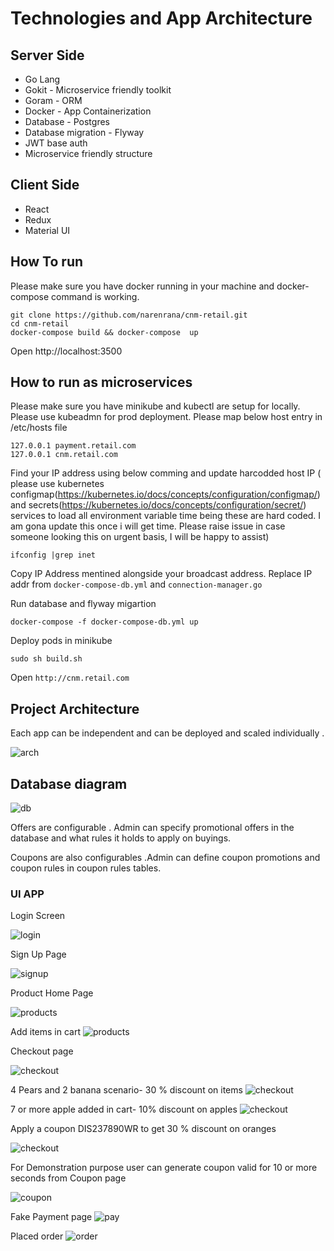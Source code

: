 # Technologies and App Architecture

## Server Side

- Go Lang
- Gokit - Microservice friendly toolkit
- Goram - ORM
- Docker - App Containerization
- Database - Postgres
- Database migration - Flyway
- JWT base auth
- Microservice friendly structure

## Client Side

- React
- Redux
- Material UI

## How To run

Please make sure you have docker running in your machine and docker-compose command is working.

```
git clone https://github.com/narenrana/cnm-retail.git
cd cnm-retail
docker-compose build && docker-compose  up
```
Open http://localhost:3500

## How to run as microservices

Please make sure you have minikube and kubectl are setup for locally. Please use kubeadmn for prod deployment.
Please map below host entry in /etc/hosts file
```
127.0.0.1 payment.retail.com
127.0.0.1 cnm.retail.com
```
Find your IP address using below comming and update harcodded host IP ( please use kubernetes configmap(https://kubernetes.io/docs/concepts/configuration/configmap/) and secrets(https://kubernetes.io/docs/concepts/configuration/secret/) services to load all environment variable time being these are hard coded. I am gona update this once i will get time. Please raise issue in case someone looking this on urgent basis, I will be happy to assist)

```
ifconfig |grep inet
```
Copy IP Address mentined alongside your broadcast address.
Replace IP addr from  ```docker-compose-db.yml``` and ```connection-manager.go```

Run database and flyway migartion 
```
docker-compose -f docker-compose-db.yml up
```
Deploy pods in minikube 
```
sudo sh build.sh
```
Open `http://cnm.retail.com`

## Project Architecture

Each app can be independent and can be deployed and scaled individually .

![arch](./docs/arch.png)

## Database diagram

![db](./docs/db2.jpeg)

Offers are configurable . Admin can specify promotional offers in the database and what rules it holds to apply on buyings.

Coupons are also configurables .Admin can define coupon promotions and coupon rules in coupon rules tables.

### UI APP

Login Screen

![login](./docs/login.png)

Sign Up Page

![signup](./docs/signup.png)

Product Home Page

![products](./docs/products2.png)

Add items in cart
![products](./docs/products-cart2.png)

Checkout page

![checkout](./docs/checkout2-0.png)

4 Pears and 2 banana scenario- 30 % discount on items
![checkout](./docs/checkout2-1.png)

7 or more apple added in cart- 10% discount on apples
![checkout](./docs/checkout2-2.png)

Apply a coupon DIS237890WR to get 30 % discount on oranges

![checkout](./docs/checkout2-3.png)

For Demonstration purpose user can generate coupon valid for 10 or more seconds from
Coupon page

![coupon](./docs/tokens.png)

Fake Payment page
![pay](./docs/fake-pay.png)

Placed order
![order](./docs/orders2.png)
